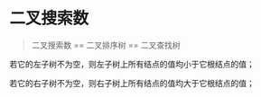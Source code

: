 # 二叉搜索数

> 二叉搜索数 == 二叉排序树  ==   二叉查找树

若它的左子树不为空，则左子树上所有结点的值均小于它根结点的值；

若它的右子树不为空，则右子树上所有结点的值均大于它根结点的值；